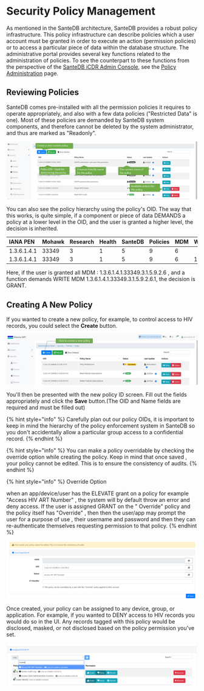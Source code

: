 # Security Policy Management

As mentioned in the SanteDB architecture, SanteDB provides a robust policy infrastructure. This policy infrastructure can describe policies which a user account must be granted in order to execute an action \(permission policies\) or to access a particular piece of data within the database structure. The administrative portal provides several key functions related to the administration of policies. To see the counterpart to these functions from the perspective of the [SanteDB iCDR Admin Console](../host-administration/santedb-icdr-admin-console/), see the [Policy Administration](../host-administration/santedb-icdr-admin-console/policy-administration.md) page.

## Reviewing Policies

SanteDB comes pre-installed with all the permission policies it requires to operate appropriately, and also with a few data policies \("Restricted Data" is one\). Most of these policies are demanded by SanteDB system components, and therefore cannot be deleted by the system administrator, and thus are marked as "Readonly".

![](../../../.gitbook/assets/image%20%2893%29.png)

You can also see the policy hierarchy using the policy's OID. The way that this works, is quite simple, if a component or piece of data DEMANDS a policy at a lower level in the OID,  and the user is granted a higher level, the decision is inherited. 

| IANA PEN | Mohawk | Research | Health | SanteDB | Policies | MDM | Write |
| :--- | :--- | :--- | :--- | :--- | :--- | :--- | :--- |
| 1.3.6.1.4.1 | 33349 | 3 | 1 | 5 | 9 | 6 |  |
| 1.3.6.1.4.1 | 33349 | 3 | 1 | 5 | 9 | 6 | 1 |

Here, if the user is granted all MDM : 1.3.6.1.4.1.33349.3.1.5.9.2.6 , and a function demands WRITE MDM 1.3.6.1.4.1.33349.3.1.5.9.2.6.1, the decision is GRANT.

## Creating A New Policy

If you wanted to create a new policy, for example, to control access to HIV records, you could select the **Create** button. 

![](../../../.gitbook/assets/1%20%282%29.jpg)

You'll then be presented with the new policy ID screen. Fill out the fields appropriately and click the **Save** button.\(The OID and Name fields are required and must be filled out\)

{% hint style="info" %}
Carefully plan out our policy OIDs, it is important to keep in mind the hierarchy of the policy enforcement system in SanteDB so you don't accidentally allow a particular group access to a confidential record.
{% endhint %}

{% hint style="info" %}
You can make a policy overridable by checking the override option while creating the policy. Keep in mind that once saved , your policy cannot be edited. This is to ensure the consistency of audits.
{% endhint %}

{% hint style="info" %}
Override Option

when an app/device/user has the ELEVATE grant on a policy for example "Access HIV ART Number" , the system will by default throw an error and deny access. If the user is assigned GRANT on the " Override" policy and the policy itself has "Override" , then then the user/app may prompt the user for a purpose of use , their username and password and then they can re-authenticate themselves requesting permission to that policy.
{% endhint %}



![](../../../.gitbook/assets/createpolicyform.png)

Once created, your policy can be assigned to any device, group, or application. For example, if you wanted to DENY access to HIV records you would do so in the UI. Any records tagged with this policy would be disclosed, masked, or not disclosed based on the policy permission you've set.

![](../../../.gitbook/assets/image%20%2824%29.png)

## 



